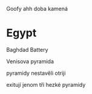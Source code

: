 Goofy ahh doba kamená

# Egypt

Baghdad Battery

Venisova pyramida

pyramidy nestavěli otriji

exitují jenom tři hezké pyramidy